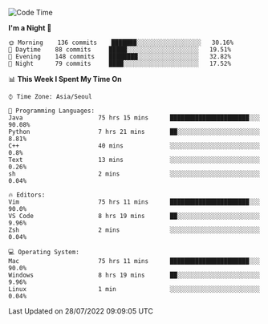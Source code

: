 <!--START_SECTION:waka-->
![Code Time](http://img.shields.io/badge/Code%20Time-1%2C128%20hrs%2052%20mins-blue)

**I'm a Night 🦉** 

```text
🌞 Morning    136 commits    ███████░░░░░░░░░░░░░░░░░░   30.16% 
🌆 Daytime    88 commits     █████░░░░░░░░░░░░░░░░░░░░   19.51% 
🌃 Evening    148 commits    ████████░░░░░░░░░░░░░░░░░   32.82% 
🌙 Night      79 commits     ████░░░░░░░░░░░░░░░░░░░░░   17.52%

```


📊 **This Week I Spent My Time On** 

```text
⌚︎ Time Zone: Asia/Seoul

💬 Programming Languages: 
Java                     75 hrs 15 mins      ██████████████████████░░░   90.08% 
Python                   7 hrs 21 mins       ██░░░░░░░░░░░░░░░░░░░░░░░   8.81% 
C++                      40 mins             ░░░░░░░░░░░░░░░░░░░░░░░░░   0.8% 
Text                     13 mins             ░░░░░░░░░░░░░░░░░░░░░░░░░   0.26% 
sh                       2 mins              ░░░░░░░░░░░░░░░░░░░░░░░░░   0.04%

🔥 Editors: 
Vim                      75 hrs 11 mins      ██████████████████████░░░   90.0% 
VS Code                  8 hrs 19 mins       ██░░░░░░░░░░░░░░░░░░░░░░░   9.96% 
Zsh                      2 mins              ░░░░░░░░░░░░░░░░░░░░░░░░░   0.04%

💻 Operating System: 
Mac                      75 hrs 11 mins      ██████████████████████░░░   90.0% 
Windows                  8 hrs 19 mins       ██░░░░░░░░░░░░░░░░░░░░░░░   9.96% 
Linux                    1 min               ░░░░░░░░░░░░░░░░░░░░░░░░░   0.04%

```


 Last Updated on 28/07/2022 09:09:05 UTC
<!--END_SECTION:waka-->
